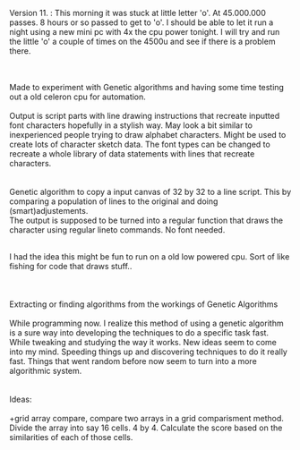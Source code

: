 Version 11. : This morning it was stuck at little letter 'o'. At 45.000.000 passes. 8 hours or so passed to get to 'o'. I should be able to let it run a night using a new mini pc with 4x the cpu power tonight. I will try and run the little 'o' a couple of times on the 4500u and see if there is a problem there.

<br><br>
Made to experiment with Genetic algorithms and having some time testing out a old celeron cpu for automation.<br><br>
Output is script parts with line drawing instructions that recreate inputted font characters hopefully in a stylish way. May look a bit similar to inexperienced people trying to draw alphabet characters. Might be used to create lots of character sketch data. The font types can be changed to recreate a whole library of data statements with lines that recreate characters.
<br><br><br>
Genetic algorithm to copy a input canvas of 32 by 32 to a line script. This by comparing a population of lines 
to the original and doing (smart)adjustements.<br>
The output is supposed to be turned into a regular function that draws the character using regular lineto commands. No font needed.<br><br>

I had the idea this might be fun to run on a old low powered cpu. Sort of like fishing for code that draws stuff..<br><br>
<br><br>
Extracting or finding algorithms from the workings of Genetic Algorithms<br><br>
While programming now. I realize this method of using a genetic algorithm is a sure way into developing the techniques to do a specific task fast. While tweaking and studying the way it works. New ideas seem to come into my mind. Speeding things up and discovering techniques to do it really fast. Things that went random before now seem to turn into a more algorithmic system.
<br><br><br>
Ideas:<br><br>
+grid array compare, compare two arrays in a grid comparisment method. Divide the array into say 16 cells. 4 by 4. Calculate the score based on the similarities of each of those cells.
